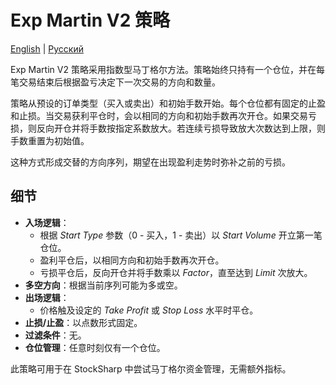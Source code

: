 # Exp Martin V2 策略
[English](README.md) | [Русский](README_ru.md)

Exp Martin V2 策略采用指数型马丁格尔方法。策略始终只持有一个仓位，并在每笔交易结束后根据盈亏决定下一次交易的方向和数量。

策略从预设的订单类型（买入或卖出）和初始手数开始。每个仓位都有固定的止盈和止损。当交易获利平仓时，会以相同的方向和初始手数再次开仓。如果交易亏损，则反向开仓并将手数按指定系数放大。若连续亏损导致放大次数达到上限，则手数重置为初始值。

这种方式形成交替的方向序列，期望在出现盈利走势时弥补之前的亏损。

## 细节

- **入场逻辑**：
  - 根据 *Start Type* 参数（0 - 买入，1 - 卖出）以 *Start Volume* 开立第一笔仓位。
  - 盈利平仓后，以相同方向和初始手数再次开仓。
  - 亏损平仓后，反向开仓并将手数乘以 *Factor*，直至达到 *Limit* 次放大。
- **多空方向**：根据当前序列可能为多或空。
- **出场逻辑**：
  - 价格触及设定的 *Take Profit* 或 *Stop Loss* 水平时平仓。
- **止损/止盈**：以点数形式固定。
- **过滤条件**：无。
- **仓位管理**：任意时刻仅有一个仓位。

此策略可用于在 StockSharp 中尝试马丁格尔资金管理，无需额外指标。
